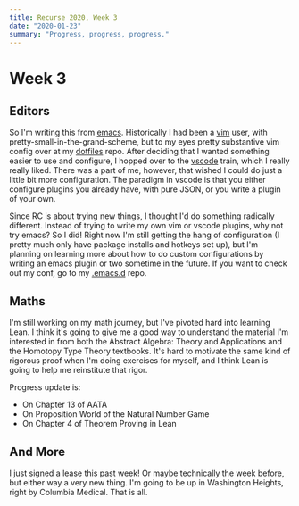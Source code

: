 ```yaml
---
title: Recurse 2020, Week 3
date: "2020-01-23"
summary: "Progress, progress, progress."
---
```


# Week 3

## Editors

So I'm writing this from [emacs](https://www.gnu.org/software/emacs/). Historically I had been a [vim](https://www.vim.org/) user, with pretty-small-in-the-grand-scheme, but to my eyes pretty substantive vim config over at my [dotfiles](https://github.com/crockeo/dotfiles) repo. After deciding that I wanted something easier to use and configure, I hopped over to the [vscode](https://code.visualstudio.com/) train, which I really really liked. There was a part of me, however, that wished I could do just a little bit more configuration. The paradigm in vscode is that you either configure plugins you already have, with pure JSON, or you write a plugin of your own.

Since RC is about trying new things, I thought I'd do something radically different. Instead of trying to write my own vim or vscode plugins, why not try emacs? So I did! Right now I'm still getting the hang of configuration (I pretty much only have package installs and hotkeys set up), but I'm planning on learning more about how to do custom configurations by writing an emacs plugin or two sometime in the future. If you want to check out my conf, go to my [.emacs.d](https://github.com/crockeo/.emacs.d) repo.

## Maths

I'm still working on my math journey, but I've pivoted hard into learning Lean. I think it's going to give me a good way to understand the material I'm interested in from both the Abstract Algebra: Theory and Applications and the Homotopy Type Theory textbooks. It's hard to motivate the same kind of rigorous proof when I'm doing exercises for myself, and I think Lean is going to help me reinstitute that rigor.

Progress update is:

* On Chapter 13 of AATA
* On Proposition World of the Natural Number Game
* On Chapter 4 of Theorem Proving in Lean

## And More

I just signed a lease this past week! Or maybe technically the week before, but either way a very new thing. I'm going to be up in Washington Heights, right by Columbia Medical. That is all.
